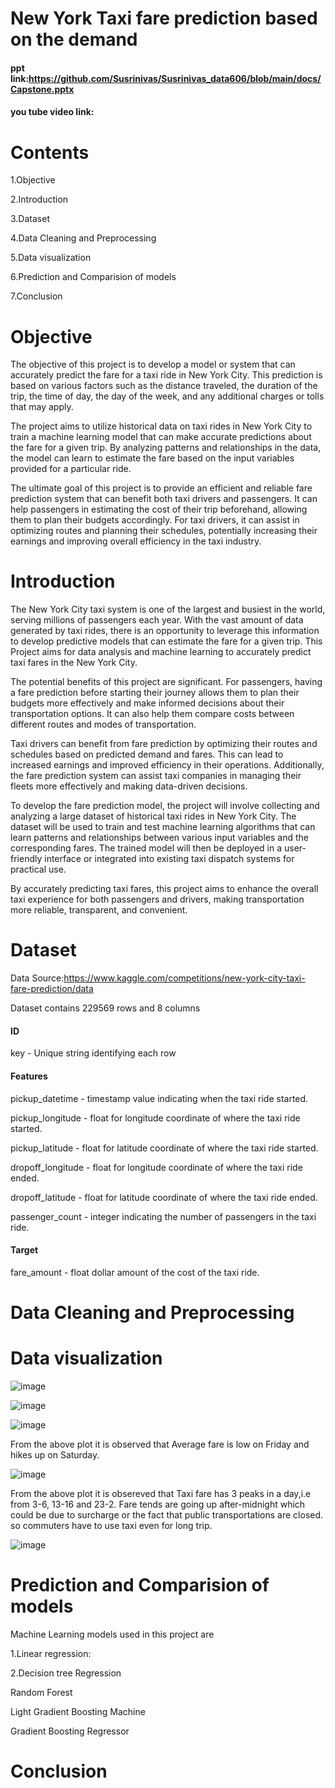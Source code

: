 
# New York Taxi fare prediction based on the demand

#### ppt link:https://github.com/Susrinivas/Susrinivas_data606/blob/main/docs/Capstone.pptx

#### you tube video link:

# Contents

1.Objective

2.Introduction

3.Dataset

4.Data Cleaning and Preprocessing 

5.Data visualization

6.Prediction and Comparision of models

7.Conclusion

# Objective

The objective of this project is to develop a model or system that can accurately predict the fare for a taxi ride in New York City. This prediction is based on various factors such as the distance traveled, the duration of the trip, the time of day, the day of the week, and any additional charges or tolls that may apply.

The project aims to utilize historical data on taxi rides in New York City to train a machine learning model that can make accurate predictions about the fare for a given trip. By analyzing patterns and relationships in the data, the model can learn to estimate the fare based on the input variables provided for a particular ride.

The ultimate goal of this project is to provide an efficient and reliable fare prediction system that can benefit both taxi drivers and passengers. It can help passengers in estimating the cost of their trip beforehand, allowing them to plan their budgets accordingly. For taxi drivers, it can assist in optimizing routes and planning their schedules, potentially increasing their earnings and improving overall efficiency in the taxi industry.


# Introduction

The New York City taxi system is one of the largest and busiest in the world, serving millions of passengers each year. With the vast amount of data generated by taxi rides, there is an opportunity to leverage this information to develop predictive models that can estimate the fare for a given trip. This Project aims for data analysis and machine learning to accurately predict taxi fares in the New York City.

The potential benefits of this project are significant. For passengers, having a fare prediction before starting their journey allows them to plan their budgets more effectively and make informed decisions about their transportation options. It can also help them compare costs between different routes and modes of transportation.

Taxi drivers can benefit from fare prediction by optimizing their routes and schedules based on predicted demand and fares. This can lead to increased earnings and improved efficiency in their operations. Additionally, the fare prediction system can assist taxi companies in managing their fleets more effectively and making data-driven decisions.

To develop the fare prediction model, the project will involve collecting and analyzing a large dataset of historical taxi rides in New York City. The dataset will be used to train and test machine learning algorithms that can learn patterns and relationships between various input variables and the corresponding fares. The trained model will then be deployed in a user-friendly interface or integrated into existing taxi dispatch systems for practical use.

By accurately predicting taxi fares, this project aims to enhance the overall taxi experience for both passengers and drivers, making transportation more reliable, transparent, and convenient.


# Dataset

Data Source:https://www.kaggle.com/competitions/new-york-city-taxi-fare-prediction/data

Dataset contains 229569 rows and 8 columns 

#### ID

key - Unique string identifying each row

#### Features

pickup_datetime - timestamp value indicating when the taxi ride started.

pickup_longitude - float for longitude coordinate of where the taxi ride started.

pickup_latitude - float for latitude coordinate of where the taxi ride started.

dropoff_longitude - float for longitude coordinate of where the taxi ride ended.

dropoff_latitude - float for latitude coordinate of where the taxi ride ended.

passenger_count - integer indicating the number of passengers in the taxi ride.

#### Target

fare_amount - float dollar amount of the cost of the taxi ride. 


# Data Cleaning and Preprocessing 









# Data visualization

![image](https://github.com/Susrinivas/Susrinivas_data606/assets/79036336/5d002a85-64e2-4993-af3f-5b7329de66f9)


![image](https://github.com/Susrinivas/Susrinivas_data606/assets/79036336/777c9343-386f-4250-919e-efb55fdc2f85)


![image](https://github.com/Susrinivas/Susrinivas_data606/assets/79036336/f2973324-8bdf-4258-8245-e2ea231231da)

From the above plot it is observed that Average fare is low on Friday and hikes up on Saturday.


![image](https://github.com/Susrinivas/Susrinivas_data606/assets/79036336/6881b19f-c7e2-429a-ba7d-37039aca3315)

From the above plot it is obsereved that Taxi fare has 3 peaks in a day,i.e from 3-6, 13-16 and 23-2. Fare tends are going up after-midnight which could be due to surcharge or the fact that public transportations are closed. so commuters have to use taxi even for long trip.


![image](https://github.com/Susrinivas/Susrinivas_data606/assets/79036336/0d5d5068-17cc-48a6-ace1-2986f9a18331)




# Prediction and Comparision of models

Machine Learning models used in this project are

1.Linear regression:


  
 
 
  
  2.Decision tree Regression


  
 
 
  
  Random Forest


  
 
 
  
  Light Gradient Boosting Machine


  
 
 
  
  Gradient Boosting Regressor


  
 


# Conclusion
